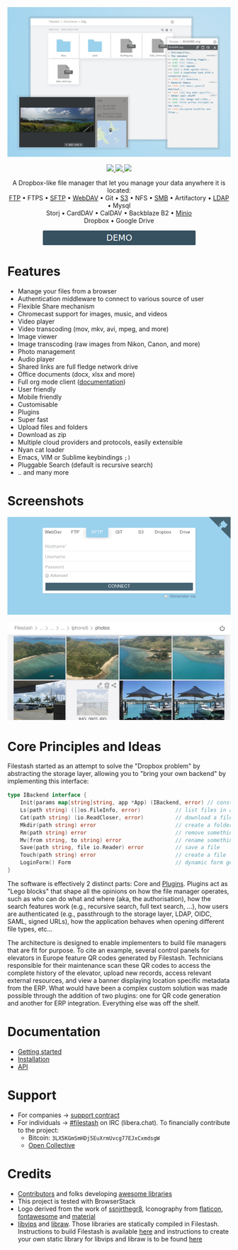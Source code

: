 ![screenshot](https://raw.githubusercontent.com/mickael-kerjean/filestash_images/master/.assets/photo.jpg)

<p align="center">
    <a href="https://github.com/mickael-kerjean/contributors" alt="Contributors">
        <img src="https://img.shields.io/github/contributors/mickael-kerjean/filestash" style="max-width:100%;">
    </a>
    <a href="https://hub.docker.com/r/machines/filestash" alt="Docker Hub">
        <img src="https://img.shields.io/docker/pulls/machines/filestash" style="max-width:100%;">
    </a>
    <a href="https://kiwiirc.com/nextclient/#irc://irc.libera.chat/#filestash?nick=guest??" alt="Chat on IRC">
        <img src="https://img.shields.io/badge/IRC-%23filestash-brightgreen.svg" style="max-width:100%;">
    </a>
</p>

<p align="center">
    A Dropbox-like file manager that let you manage your data anywhere it is located:<br>
    <a href="https://www.filestash.app/ftp-client.html">FTP</a> • FTPS • <a href="https://www.filestash.app/ssh-file-transfer.html">SFTP</a> • <a href="https://www.filestash.app/webdav-client.html">WebDAV</a> • Git • <a href="https://www.filestash.app/s3-browser.html">S3</a> • NFS • <a href="https://www.filestash.app/smb-client.html">SMB</a> • Artifactory • <a href="https://www.filestash.app/ldap-browser.html">LDAP</a> • Mysql <br>
       Storj • CardDAV • CalDAV • Backblaze B2 • <a href="https://www.filestash.app/s3-browser.html">Minio</a> <br>
               Dropbox • Google Drive
</p>
<p align="center">
    <a href="http://demo.filestash.app">
      <img src="https://raw.githubusercontent.com/mickael-kerjean/filestash_images/master/.assets/button_demo.png" alt="demo button" />
    </a>
</p>

# Features
- Manage your files from a browser
- Authentication middleware to connect to various source of user
- Flexible Share mechanism
- Chromecast support for images, music, and videos
- Video player
- Video transcoding (mov, mkv, avi, mpeg, and more)
- Image viewer
- Image transcoding (raw images from Nikon, Canon, and more)
- Photo management
- Audio player
- Shared links are full fledge network drive
- Office documents (docx, xlsx and more)
- Full org mode client ([documentation](https://www.filestash.app/2018/05/31/release-note-v0.1/))
- User friendly
- Mobile friendly
- Customisable
- Plugins
- Super fast
- Upload files and folders
- Download as zip
- Multiple cloud providers and protocols, easily extensible
- Nyan cat loader
- Emacs, VIM or Sublime keybindings `;)`
- Pluggable Search (default is recursive search)
- .. and many more

# Screenshots
<p align="center">
    <a href="https://demo.filestash.app">
        <img src="https://raw.githubusercontent.com/mickael-kerjean/filestash_images/master/.assets/navigation.gif" alt="user experience on navigation" />
    </a>
</p>
<p align="center">
    <a href="http://demo.filestash.app">
        <img src="https://raw.githubusercontent.com/mickael-kerjean/filestash_images/master/.assets/photo_management.gif" alt="user experience on medias" />
    </a>
</p>

# Core Principles and Ideas

Filestash started as an attempt to solve the "Dropbox problem" by abstracting the storage layer, allowing you to "bring your own backend" by implementing this interface:
```go
type IBackend interface {
	Init(params map[string]string, app *App) (IBackend, error) // constructor
	Ls(path string) ([]os.FileInfo, error)           // list files in a folder
	Cat(path string) (io.ReadCloser, error)          // download a file
	Mkdir(path string) error                         // create a folder
	Rm(path string) error                            // remove something
	Mv(from string, to string) error                 // rename something
	Save(path string, file io.Reader) error          // save a file
	Touch(path string) error                         // create a file
	LoginForm() Form                                 // dynamic form generation for the login
}
```

The software is effectively 2 distinct parts: Core and [Plugins](https://github.com/pascalgaut/filestash/tree/master/server/plugin). Plugins act as "Lego blocks" that shape all the opinions on how the file manager operates, such as who can do what and where (aka, the authorisation), how the search features work (e.g., recursive search, full text search, ...), how users are authenticated (e.g., passthrough to the storage layer, LDAP, OIDC, SAML, signed URLs), how the application behaves when opening different file types, etc...

The architecture is designed to enable implementers to build file managers that are fit for purpose. To cite an example, several control panels for elevators in Europe feature QR codes generated by Filestash. Technicians responsible for their maintenance scan these QR codes to access the complete history of the elevator, upload new records, access relevant external resources, and view a banner displaying location specific metadata from the ERP. What would have been a complex custom solution was made possible through the addition of two plugins: one for QR code generation and another for ERP integration. Everything else was off the shelf.

# Documentation
- [Getting started](https://www.filestash.app/docs/)
- [Installation](https://www.filestash.app/docs/install-and-upgrade/)
- [API](https://www.filestash.app/docs/api/)

# Support
- For companies -> [support contract](https://www.filestash.app/pricing/)
- For individuals -> [#filestash](https://kiwiirc.com/nextclient/#irc://irc.libera.chat/#filestash?nick=guest??) on IRC (libera.chat). To financially contribute to the project:
  - Bitcoin: `3LX5KGmSmHDj5EuXrmUvcg77EJxCxmdsgW`
  - [Open Collective](https://opencollective.com/filestash)

# Credits
- [Contributors](https://github.com/pascalgaut/filestash/graphs/contributors) and folks developing [awesome libraries](https://github.com/pascalgaut/filestash/blob/master/go.mod)
- This project is tested with BrowserStack
- Logo derived from the work of [ssnjrthegr8](https://github.com/ssnjrthegr8), Iconography from [flaticon](https://www.flaticon.com/), [fontawesome](https://fontawesome.com) and [material](https://material.io/icons/)
- [libvips](https://github.com/libvips/libvips) and [libraw](https://github.com/LibRaw/LibRaw). Those libraries are statically compiled in Filestash. Instructions to build Filestash is available [here](https://github.com/pascalgaut/filestash/blob/master/.drone.yml) and instructions to create your own static library for libvips and libraw is to be found [here](https://github.com/pascalgaut/filestash/tree/master/server/plugin/plg_image_light/deps)

